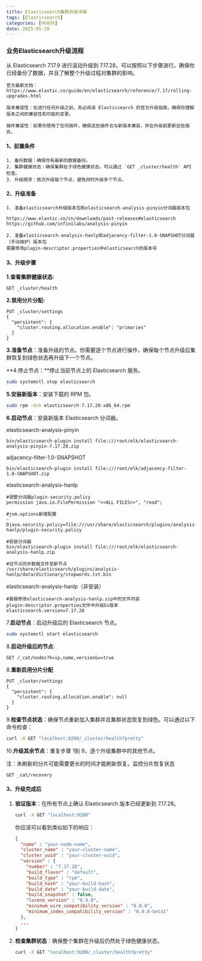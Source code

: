```yaml
---
title: Elasticsearch集群升级详解
tags: [Elasticsearch]
categories: [中间件]
date: 2025-05-29
---
```

### 业务Elasticsearch升级流程

从 Elasticsearch 7.17.9 进行滚动升级到 7.17.28，可以按照以下步骤进行。确保你已经备份了数据，并且了解整个升级过程对集群的影响。

```
官方最新文档：https://www.elastic.co/guide/en/elasticsearch/reference/7.17/rolling-upgrades.html

版本兼容性：在进行任何升级之前，务必阅读 Elasticsearch 的官方升级指南，确保你理解版本之间的兼容性和可能的变更。

插件兼容性：如果你使用了任何插件，确保这些插件也与新版本兼容，并在升级前更新这些插件。
```

#### 1、前置条件

```
1. 备份数据：确保你有最新的数据备份。
2. 集群健康状态：确保集群处于绿色健康状态，可以通过 `GET _cluster/health` API 检查。
3. 升级顺序：依次升级每个节点，避免同时升级多个节点。
```

#### 2、升级准备

```
1. 准备elasticsearch升级版本包和elasticsearch-analysis-pinyin分词器版本包

https://www.elastic.co/cn/downloads/past-releases#elasticsearch
https://github.com/infinilabs/analysis-pinyin

2. 准备elasticsearch-analysis-hanlp和adjacency-filter-1.0-SNAPSHOT分词器（手动维护）版本包
需要修改plugin-descriptor.properties中elasticsearch的版本号
```



#### 3、升级步骤

**1.查看集群健康状态:**

```
GET _cluster/health
```

**2.禁用分片分配:**      

```
PUT _cluster/settings
{
  "persistent": {
    "cluster.routing.allocation.enable": "primaries"
  }
}
```

**3.准备节点**：准备升级的节点。你需要逐个节点进行操作，确保每个节点升级后集群恢复到绿色状态再升级下一个节点。

**4.停止节点：**停止当前节点上的 Elasticsearch 服务。

```sh
sudo systemctl stop elasticsearch
```

**5.安装新版本**：安装下载的 RPM 包。

```sh
sudo rpm -Uvh elasticsearch-7.17.28-x86_64.rpm
```

**6.启动节点**：安装新版本 Elasticsearch 分词器。

elasticsearch-analysis-pinyin

```
bin/elasticsearch-plugin install file:///root/elk/elasticsearch-analysis-pinyin-7.17.28.zip
```

adjacency-filter-1.0-SNAPSHOT

```
bin/elasticsearch-plugin install file:///root/elk/adjacency-filter-1.0-SNAPSHOT.zip
```

elasticsearch-analysis-hanlp

```
#调整分词器plugin-security.policy
permission java.io.FilePermission "<<ALL FILES>>", "read";

#jvm.options新增配置
-Djava.security.policy=file:///usr/share/elasticsearch/plugins/analysis-hanlp/plugin-security.policy

#安装分词器
bin/elasticsearch-plugin install file:///root/elk/elasticsearch-analysis-hanlp.zip

#旧节点同步数据文件至新节点
/usr/share/elasticsearch/plugins/analysis-hanlp/data/dictionary/stopwords.txt.bin
```

elasticsearch-analysis-hanlp（非安装）

```
#直接修改elasticsearch-analysis-hanlp.zip中的文件内容
plugin-descriptor.properties文件中升级Es版本 elasticsearch.version=7.17.28
```

7.**启动节点**：启动升级后的 Elasticsearch 节点。

```sh
sudo systemctl start elasticsearch
```

8.**启动升级后的节点**:

```
GET /_cat/nodes?h=ip,name,version&v=true
```

8.**重新启用分片分配**

```
PUT _cluster/settings
{
  "persistent": {
    "cluster.routing.allocation.enable": null
  }
}
```

9.**检查节点状态**：确保节点重新加入集群并且集群状态恢复到绿色。可以通过以下命令检查：

```sh
curl -X GET "localhost:9200/_cluster/health?pretty"
```

10.**升级其余节点**：重复步骤 1到 9，逐个升级集群中的其他节点。

注：未刷新的分片可能需要更长的时间才能刷新恢复。监控分片恢复状态

```
GET _cat/recovery
```

#### 3、升级完成后

1. **验证版本**：在所有节点上确认 Elasticsearch 版本已经更新到 7.17.28。

   ```sh
   curl -X GET "localhost:9200"
   ```

   你应该可以看到类似如下的响应：

   ```json
   {
     "name" : "your-node-name",
     "cluster_name" : "your-cluster-name",
     "cluster_uuid" : "your-cluster-uuid",
     "version" : {
       "number" : "7.17.28",
       "build_flavor" : "default",
       "build_type" : "rpm",
       "build_hash" : "your-build-hash",
       "build_date" : "your-build-date",
       "build_snapshot" : false,
       "lucene_version" : "8.9.0",
       "minimum_wire_compatibility_version" : "6.8.0",
       "minimum_index_compatibility_version" : "6.0.0-beta1"
     },
     ...
   }
   ```

2. **检查集群状态**：确保整个集群在升级后仍然处于绿色健康状态。

   ```sh
   curl -X GET "localhost:9200/_cluster/health?pretty"
   ```

